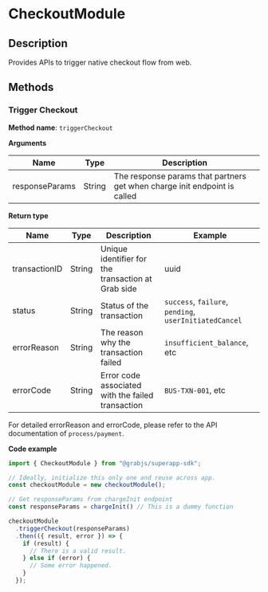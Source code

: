 # CheckoutModule

## Description

Provides APIs to trigger native checkout flow from web.

## Methods

### Trigger Checkout

**Method name**: `triggerCheckout`

**Arguments**

| Name           | Type   | Description                                                                |
| -------------- | ------ | -------------------------------------------------------------------------- |
| responseParams | String | The response params that partners get when charge init endpoint is called  |

**Return type**

| Name          | Type   | Description                                         | Example                                                |
| ------------- | ------ | --------------------------------------------------- | ------------------------------------------------------ |
| transactionID | String | Unique identifier for the transaction at Grab side  | uuid                                                   |
| status        | String | Status of the transaction                           | `success`, `failure`, `pending`, `userInitiatedCancel` |
| errorReason   | String | The reason why the transaction failed               | `insufficient_balance`, etc                            |
| errorCode     | String | Error code associated with the failed transaction   | `BUS-TXN-001`, etc                                     |

For detailed errorReason and errorCode, please refer to the API documentation of `process/payment`.

**Code example**

```javascript
import { CheckoutModule } from "@grabjs/superapp-sdk";

// Ideally, initialize this only one and reuse across app.
const checkoutModule = new checkoutModule();

// Get responseParams from chargeInit endpoint
const responseParams = chargeInit() // This is a dummy function

checkoutModule
  .triggerCheckout(responseParams)
  .then(({ result, error }) => {
    if (result) {
      // There is a valid result.
    } else if (error) {
      // Some error happened.
    }
  });
```
